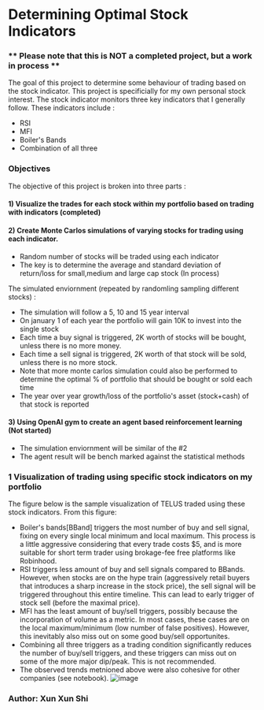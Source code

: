 # Determining Optimal Stock Indicators

### ** Please note that this is NOT a completed project, but a work in process  **

The goal of this project to determine some behaviour of trading based on the stock indicator. This project is specificially for my own personal stock interest. 
The stock indicator monitors three key indicators that I generally follow. 
These indicators include : 
* RSI
* MFI 
* Boiler's Bands 
* Combination of all three 


### Objectives 
The objective of this project is broken into three parts : 
#### 1) Visualize the trades for each stock within my portfolio based on trading with indicators (completed)



#### 2) Create Monte Carlos simulations of varying stocks for trading using each indicator. 
 * Random number of stocks will be traded using each indicator 
 * The key is to determine the average and standard deviation of return/loss for small,medium and large cap stock (In process)

 The simulated enviornment (repeated by randomling sampling different stocks) : 
 * The simulation will follow a 5, 10 and 15 year interval 
 * On january 1 of each year the portfolio will gain 10K to invest into the single stock 
 * Each time a buy signal is triggered, 2K worth of stocks will be bought, unless there is no more money. 
 * Each time a sell signal is triggered, 2K worth of that stock will be sold, unless there is no more stock.
 * Note that more monte carlos simulation could also be performed to determine the optimal % of portfolio that should be bought or sold each time 
 * The year over year growth/loss of the portfolio's asset (stock+cash) of that stock is reported 
 
#### 3) Using OpenAI gym to create an agent based reinforcement learning (Not started)
* The simulation enviornment will be similar of the #2 
* The agent result will be bench marked against the statistical methods 


### 1 Visualization of trading using specific stock indicators on my portfolio 
The figure below is the sample visualization of TELUS traded using these stock indicators. 
From this figure:
* Boiler's bands[BBand] triggers the most number of buy and sell signal, fixing on every single local minimum and local maximum. This process is a little aggressive considering that every trade costs $5, and is more suitable for short term trader using brokage-fee free platforms like Robinhood. 
* RSI triggers less amount of buy and sell signals compared to BBands. However, when stocks are on the hype train (aggressively retail buyers that introduces a sharp increase in the stock price), the sell signal will be triggered throughout this entire timeline. This can lead to early trigger of stock sell (before the maximal price). 
* MFI has the least amount of buy/sell triggers, possibly because the incorporation of volume as a metric. In most cases, these cases are on the local maximum/minimum (low number of false positives). However, this inevitably also miss out on some good buy/sell opportunites. 
* Combining all three triggers as a trading condition significantly reduces the number of buy/sell triggers, and these triggers can miss out on some of the more major dip/peak. This is not recommended. 
* The observed trends metnioned above were also cohesive for other companies (see notebook). 
![image](https://user-images.githubusercontent.com/29676594/115354572-c7d1bb80-a187-11eb-9e3a-0a1dcc0893f5.png)






### Author: Xun Xun Shi
